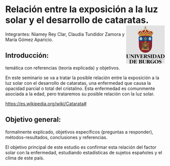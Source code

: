 # Relación entre la exposición a la luz solar y el desarrollo de cataratas. <img src='DATA/INPUT/logo_ubu.jpeg' align="right" height="120" />
Integrantes: Niamey Rey Clar, Claudia Tundidor Zamora y María Gómez Aparicio. 

## Introducción: 
temática con referencias (teoría explicada) y objetivos.

En este seminario se va a tratar la posible relación entre la exposición a la luz solar con el desarrollo de cataratas, una enfermedad que causa la opacidad parcial o total del cristalino. Esta enfermedad es comunmente asociada a la edad, pero trataremos su posible relación con la luz solar.

https://es.wikipedia.org/wiki/Catarata#

## Objetivo general: 
formalmente explicado, objetivos específicos (preguntas a responder), métodos-resultados, conclusiones y referencias.

El objetivo principal de este estudio es confirmar esta relación del factor solar con la enfermedad, estudiando estadísticas de sujetos españoles y el clima de este país.
